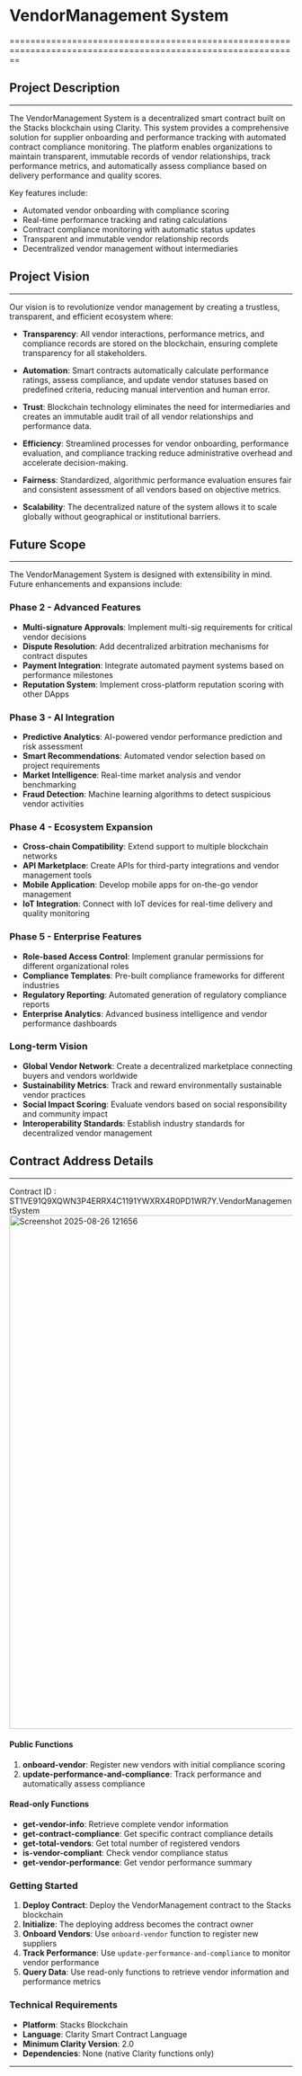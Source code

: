 # VendorManagement System
==============================================================================================================
## Project Description
--------------------------------------------------------------------------------------------------------
The VendorManagement System is a decentralized smart contract built on the Stacks blockchain using Clarity. This system provides a comprehensive solution for supplier onboarding and performance tracking with automated contract compliance monitoring. The platform enables organizations to maintain transparent, immutable records of vendor relationships, track performance metrics, and automatically assess compliance based on delivery performance and quality scores.

Key features include:
- Automated vendor onboarding with compliance scoring
- Real-time performance tracking and rating calculations
- Contract compliance monitoring with automatic status updates
- Transparent and immutable vendor relationship records
- Decentralized vendor management without intermediaries

## Project Vision
-------------------------------------------------------------------------------------------------------------
Our vision is to revolutionize vendor management by creating a trustless, transparent, and efficient ecosystem where:

- **Transparency**: All vendor interactions, performance metrics, and compliance records are stored on the blockchain, ensuring complete transparency for all stakeholders.

- **Automation**: Smart contracts automatically calculate performance ratings, assess compliance, and update vendor statuses based on predefined criteria, reducing manual intervention and human error.

- **Trust**: Blockchain technology eliminates the need for intermediaries and creates an immutable audit trail of all vendor relationships and performance data.

- **Efficiency**: Streamlined processes for vendor onboarding, performance evaluation, and compliance tracking reduce administrative overhead and accelerate decision-making.

- **Fairness**: Standardized, algorithmic performance evaluation ensures fair and consistent assessment of all vendors based on objective metrics.

- **Scalability**: The decentralized nature of the system allows it to scale globally without geographical or institutional barriers.

## Future Scope
-----------------------------------------------------------------------------------------------
The VendorManagement System is designed with extensibility in mind. Future enhancements and expansions include:

### Phase 2 - Advanced Features
- **Multi-signature Approvals**: Implement multi-sig requirements for critical vendor decisions
- **Dispute Resolution**: Add decentralized arbitration mechanisms for contract disputes
- **Payment Integration**: Integrate automated payment systems based on performance milestones
- **Reputation System**: Implement cross-platform reputation scoring with other DApps

### Phase 3 - AI Integration
- **Predictive Analytics**: AI-powered vendor performance prediction and risk assessment
- **Smart Recommendations**: Automated vendor selection based on project requirements
- **Market Intelligence**: Real-time market analysis and vendor benchmarking
- **Fraud Detection**: Machine learning algorithms to detect suspicious vendor activities

### Phase 4 - Ecosystem Expansion
- **Cross-chain Compatibility**: Extend support to multiple blockchain networks
- **API Marketplace**: Create APIs for third-party integrations and vendor management tools
- **Mobile Application**: Develop mobile apps for on-the-go vendor management
- **IoT Integration**: Connect with IoT devices for real-time delivery and quality monitoring

### Phase 5 - Enterprise Features
- **Role-based Access Control**: Implement granular permissions for different organizational roles
- **Compliance Templates**: Pre-built compliance frameworks for different industries
- **Regulatory Reporting**: Automated generation of regulatory compliance reports
- **Enterprise Analytics**: Advanced business intelligence and vendor performance dashboards

### Long-term Vision
- **Global Vendor Network**: Create a decentralized marketplace connecting buyers and vendors worldwide
- **Sustainability Metrics**: Track and reward environmentally sustainable vendor practices
- **Social Impact Scoring**: Evaluate vendors based on social responsibility and community impact
- **Interoperability Standards**: Establish industry standards for decentralized vendor management

## Contract Address Details
---------------------------------------------------------------------------------------------------------------------
Contract ID : ST1VE91Q9XQWN3P4ERRX4C1191YWXRX4R0PD1WR7Y.VendorManagementSystem
<img width="1902" height="914" alt="Screenshot 2025-08-26 121656" src="https://github.com/user-attachments/assets/5f828fe2-b0c4-498a-a813-668dd40eca9b" />

#### Public Functions
1. **onboard-vendor**: Register new vendors with initial compliance scoring
2. **update-performance-and-compliance**: Track performance and automatically assess compliance

#### Read-only Functions
- **get-vendor-info**: Retrieve complete vendor information
- **get-contract-compliance**: Get specific contract compliance details
- **get-total-vendors**: Get total number of registered vendors
- **is-vendor-compliant**: Check vendor compliance status
- **get-vendor-performance**: Get vendor performance summary

### Getting Started

1. **Deploy Contract**: Deploy the VendorManagement contract to the Stacks blockchain
2. **Initialize**: The deploying address becomes the contract owner
3. **Onboard Vendors**: Use `onboard-vendor` function to register new suppliers
4. **Track Performance**: Use `update-performance-and-compliance` to monitor vendor performance
5. **Query Data**: Use read-only functions to retrieve vendor information and performance metrics

### Technical Requirements

- **Platform**: Stacks Blockchain
- **Language**: Clarity Smart Contract Language
- **Minimum Clarity Version**: 2.0
- **Dependencies**: None (native Clarity functions only)

---

